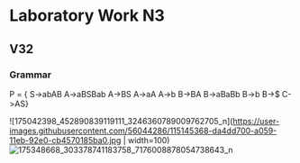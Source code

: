 # Laboratory Work N3
## V32
### Grammar
P = {
S->abAB
A->aBSBab
A->BS
A->aA
A->b
B->BA
B->aBaBb
B->b
B->$
C->AS}

![175042398_452890839119111_3246360789009762705_n](https://user-images.githubusercontent.com/56044286/115145368-da4dd700-a059-11eb-92e0-cb4570185ba0.jpg | width=100)
![175348668_303378741183758_7176008878054738643_n](https://user-images.githubusercontent.com/56044286/115145370-db7f0400-a059-11eb-9786-f899c1a60b7d.jpg)
